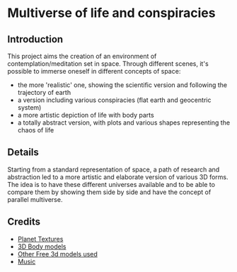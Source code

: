# Multiverse of life and conspiracies

## Introduction
This project aims the creation of an environment of contemplation/meditation set in space. Through different scenes, it's possible to immerse oneself in different concepts of space:
* the more 'realistic' one, showing the scientific version and following the trajectory of earth
* a version including various conspiracies (flat earth and geocentric system)
* a more artistic depiction of life with body parts
* a totally abstract version, with plots and various shapes representing the chaos of life 

## Details
Starting from a standard representation of space, a path of research and abstraction led to a more artistic and elaborate version of various 3D forms. The idea is to have these different universes available and to be able to compare them by showing them side by side and have the concept of parallel multiverse.


## Credits
* [Planet Textures](https://www.solarsystemscope.com/textures/)
* [3D Body models](https://free3d.com/user/printable_models)
* [Other Free 3d models used](https://free3d.com)
* [Music](https://pixabay.com/music/)